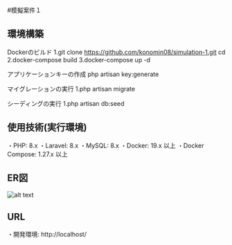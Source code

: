 #模擬案件１

## 環境構築
Dockerのビルド
1.git clone <https://github.com/konomin08/simulation-1.git>
  cd <simulation-1>
2.docker-compose build
3.docker-compose up -d

アプリケーションキーの作成
php artisan key:generate

マイグレーションの実行
1.php artisan migrate

シーディングの実行
1.php artisan db:seed

## 使用技術(実行環境)
・PHP: 8.x
・Laravel: 8.x
・MySQL: 8.x
・Docker: 19.x 以上
・Docker Compose: 1.27.x 以上

## ER図
![alt text](ER図.png)

## URL
・開発環境: http://localhost/
